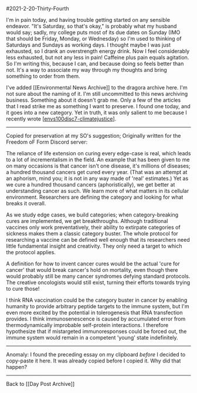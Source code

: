 #2021-2-20-Thirty-Fourth

I'm in pain today, and having trouble getting started on any sensible endeavor.  "It's Saturday, so that's okay," is probably what my husband would say; sadly, my college puts most of its due dates on Sunday (IMO that should be Friday, Monday, or Wednesday) so I'm used to thinking of Saturdays and Sundays as working days.  I thought maybe I was just exhausted, so I drank an overstrength energy drink.  Now I feel considerably less exhausted, but not any less in pain!  Caffeine plus pain equals agitation.  So I'm writing this, because I can, and because doing so feels better than not.  It's a way to associate my way through my thoughts and bring something to order from them.

I've added [[Environmental News Archive]] to the dragora archive here.  I'm not sure about the naming of it.  I'm still uncommitted to this news archiving business.  Something about it doesn't grab me.  Only a few of the articles that I read strike me as something I want to preserve.  I found one today, and it goes into a new category.  Yet in truth, it was only salient to me because I recently wrote [[envs100disc7-climatejustice]].

---
Copied for preservation at my SO's suggestion;
Originally written for the Freedom oF Form Discord server:

The reliance of life extension on curing every edge-case is real, which leads to a lot of incrementalism in the field.  An example that has been given to me on many occasions is that cancer isn't one disease, it's millions of diseases; a hundred thousand cancers get cured every year.  (That was an attempt at an aphorism, mind you; it is not in any way made of 'real' estimates.)  Yet as we cure a hundred thousand cancers (aphoristically), we get better at understanding cancer as such.  We learn more of what matters in its cellular environment.  Researchers are defining the category and looking for what breaks it overall.

As we study edge cases, we build categories; when category-breaking cures are implemented, we get breakthroughs.  Although traditional vaccines only work preventatively, their ability to extirpate categories of sickness makes them a classic category buster.  The whole protocol for researching a vaccine can be defined well enough that its researchers need little fundamental insight and creativity. They only need a target to which the protocol applies.

A definition for how to invent cancer cures would be the actual 'cure for cancer' that would break cancer's hold on mortality, even though there would probably still be many cancer syndromes defying standard protocols.  The creative oncologists would still exist, turning their efforts towards trying to cure those!

I think RNA vaccination could be the category buster in cancer by enabling humanity to provide arbitrary peptide targets to the immune system, but I'm even more excited by the potential in tolerogenesis that RNA transfection provides.  I think immunosenescence is caused by accumulated error from thermodynamically improbable self-protein interactions.  I therefore hypothesize that if mistargeted immunoresponses could be forced out, the immune system would remain in a competent 'young' state indefinitely.

---
Anomaly:  I found the preceding essay on my clipboard *before* I decided to copy-paste it here.  It was already copied before I copied it.  Why did that happen?

---
Back to [[Day Post Archive]]

[//begin]: # "Autogenerated link references for markdown compatibility"
[envs100disc7-climatejustice]: envs100disc7-climatejustice.md "Envs100disc7 ClimateJustice"
[//end]: # "Autogenerated link references"